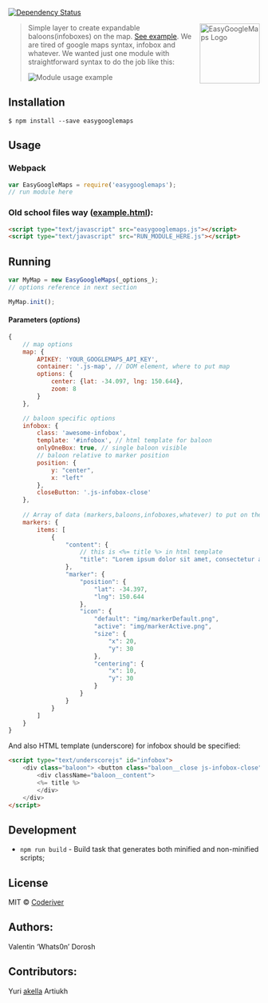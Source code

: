 
[![Dependency Status][depstat-image]][depstat-url]

> <img align="right" width="120" 
     title="EasyGoogleMaps Logo"
     src="https://rawgit.com/coderiver/easygooglemaps/master/logo.svg">Simple layer to create expandable baloons(infoboxes) on the map. [See example](https://rawgit.com/coderiver/EasyGoogleMaps/master/example/index.html). We are tired of google maps syntax, infobox and whatever. We wanted just one module with straightforward syntax to do the job like this:
> 
> ![Module usage example](https://github.com/coderiver/easygooglemaps/raw/master/example/screenshot.png "Module usage example")

## Installation

```
$ npm install --save easygooglemaps
```

## Usage
### Webpack
```js
var EasyGoogleMaps = require('easygooglemaps');
// run module here
```
### Old school files way ([example.html](https://rawgit.com/coderiver/EasyGoogleMaps/master/example/index.html)):
```html
<script type="text/javascript" src="easygooglemaps.js"></script>
<script type="text/javascript" src="RUN_MODULE_HERE.js"></script>
```
## Running
```js
var MyMap = new EasyGoogleMaps(_options_);
// options reference in next section

MyMap.init();
```


#### Parameters (_options_)
```js
{
	// map options
	map: {
		APIKEY: 'YOUR_GOOGLEMAPS_API_KEY',
		container: '.js-map', // DOM element, where to put map
		options: {
			center: {lat: -34.097, lng: 150.644},
			zoom: 8
		}
	},

	// baloon specific options
	infobox: {
		class: 'awesome-infobox',
		template: '#infobox', // html template for baloon
		onlyOneBox: true, // single baloon visible
		// baloon relative to marker position
		position: {
			y: "center",
			x: "left"
		},
		closeButton: '.js-infobox-close'
	},
	
	// Array of data (markers,baloons,infoboxes,whatever) to put on the map
	markers: {
		items: [
			{
				"content": {
					// this is <%= title %> in html template
					"title": "Lorem ipsum dolor sit amet, consectetur adipisicing elit. Dolore, consequatur."
				},
				"marker": {
					"position": {
						"lat": -34.397,
						"lng": 150.644
					},
					"icon": {
						"default": "img/markerDefault.png",
						"active": "img/markerActive.png",
						"size": {
							"x": 20,
							"y": 30
						},
						"centering": {
							"x": 10,
							"y": 30
						}
					}
				}
			}
		]
	}
}
```
And also HTML template (underscore) for infobox should be specified:
```html
<script type="text/underscorejs" id="infobox">
	<div class="baloon"> <button class="baloon__close js-infobox-close"></button>
		<div className="baloon__content">
		<%= title %>
		</div>
	</div>
</script>
```


## Development
- `npm run build` - Build task that generates both minified and non-minified scripts;


## License
MIT © [Coderiver](http://riverco.de)
## Authors:
Valentin ‘Whats0n’ Dorosh
## Contributors:
Yuri [akella](http://cssing.org.ua) Artiukh

[depstat-url]: https://david-dm.org/coderiver/easygooglemaps
[depstat-image]: https://david-dm.org/coderiver/easygooglemaps.svg		 